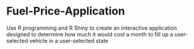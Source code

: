 # Fuel-Price-Application
Use R programming and R Shiny to create an interactive application designed to determine how much it would cost a month to fill up a user-selected vehicle in a user-selected state
